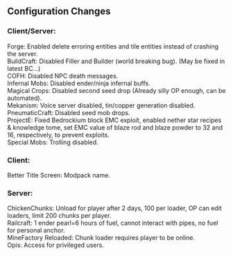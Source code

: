 ## Configuration Changes

### Client/Server:
Forge: Enabled delete erroring entities and tile entities instead of crashing the server.<br>
BuildCraft: Disabled Filler and Builder (world breaking bug). (May be fixed in latest BC…)<br>
COFH: Disabled NPC death messages.<br>
Infernal Mobs: Disabled ender/ninja infernal buffs.<br>
Magical Crops: Disabled second seed drop (Already silly OP enough, can be automated).<br>
Mekanism: Voice server disabled, tin/copper generation disabled.<br>
PneumaticCraft: Disabled seed mob drops.<br>
ProjectE: Fixed Bedrockium block EMC exploit, enabled nether star recipes & knowledge tome, set EMC value of blaze rod and blaze powder to 32 and 16, respectively, to prevent exploits.<br>
Special Mobs: Trolling disabled.

### Client:
Better Title Screen: Modpack name.

### Server:
ChickenChunks: Unload for player after 2 days, 100 per loader, OP can edit loaders, limit 200 chunks per player.<br>
Railcraft: 1 ender pearl=6 hours of fuel, cannot interact with pipes, no fuel for personal anchor.<br>
MineFactory Reloaded: Chunk loader requires player to be online.<br>
Opis: Access for privileged users.
